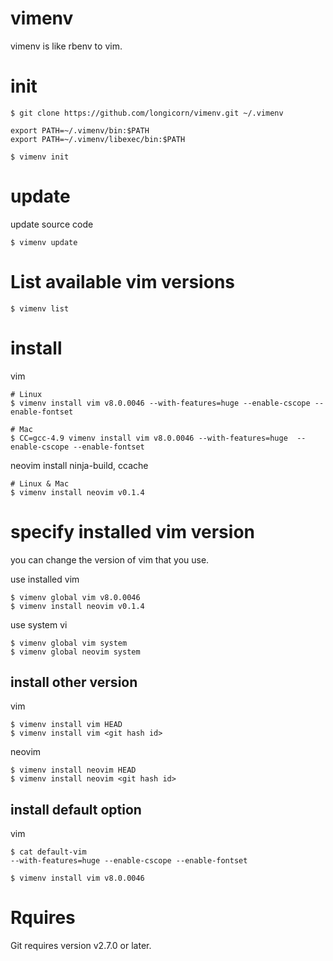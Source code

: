 # vimenv
vimenv is like rbenv to vim.

# init
```
$ git clone https://github.com/longicorn/vimenv.git ~/.vimenv
```

```
export PATH=~/.vimenv/bin:$PATH
export PATH=~/.vimenv/libexec/bin:$PATH
```

```
$ vimenv init
```

# update
update source code
```
$ vimenv update
```

# List available vim versions
```
$ vimenv list
```


# install

vim
```
# Linux
$ vimenv install vim v8.0.0046 --with-features=huge --enable-cscope --enable-fontset

# Mac
$ CC=gcc-4.9 vimenv install vim v8.0.0046 --with-features=huge  --enable-cscope --enable-fontset
```

neovim
install ninja-build, ccache

```
# Linux & Mac
$ vimenv install neovim v0.1.4
```
# specify installed vim version
you can change the version of vim that you use.  

use installed vim

```
$ vimenv global vim v8.0.0046
$ vimenv install neovim v0.1.4
```

use system vi
```
$ vimenv global vim system
$ vimenv global neovim system
```

## install other version
vim
```
$ vimenv install vim HEAD
$ vimenv install vim <git hash id>
```

neovim
```
$ vimenv install neovim HEAD
$ vimenv install neovim <git hash id>
```


## install default option
vim
```
$ cat default-vim
--with-features=huge --enable-cscope --enable-fontset

$ vimenv install vim v8.0.0046
```

# Rquires
Git requires version v2.7.0 or later.

